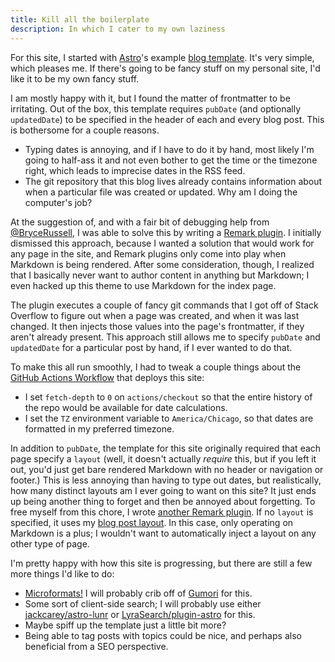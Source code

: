 ```yaml
---
title: Kill all the boilerplate
description: In which I cater to my own laziness
---
```


For this site, I started with [Astro](https://astro.build/)'s example [blog template](https://github.com/withastro/astro/tree/main/examples/blog).
It's very simple, which pleases me.
If there's going to be fancy stuff on my personal site, I'd like it to be my own fancy stuff.

I am mostly happy with it, but I found the matter of frontmatter to be irritating.
Out of the box, this template requires `pubDate` (and optionally `updatedDate`) to be specified in the header of each and every blog post.
This is bothersome for a couple reasons.

- Typing dates is annoying, and if I have to do it by hand, most likely I'm going to half-ass it and not even bother to get the time or the timezone right, which leads to imprecise dates in the RSS feed.
- The git repository that this blog lives already contains information about when a particular file was created or updated. Why am I doing the computer's job?

At the suggestion of, and with a fair bit of debugging help from [@BryceRussell](https://github.com/BryceRussell), I was able to solve this by writing a [Remark plugin](https://github.com/jordemort/jordemort.github.io/blob/main/src/plugins/repodates.mjs).
I initially dismissed this approach, because I wanted a solution that would work for any page in the site, and Remark plugins only come into play when Markdown is being rendered.
After some consideration, though, I realized that I basically never want to author content in anything but Markdown; I even hacked up this theme to use Markdown for the index page.

The plugin executes a couple of fancy git commands that I got off of Stack Overflow to figure out when a page was created, and when it was last changed.
It then injects those values into the page's frontmatter, if they aren't already present.
This approach still allows me to specify `pubDate` and `updatedDate` for a particular post by hand, if I ever wanted to do that.

To make this all run smoothly, I had to tweak a couple things about the [GitHub Actions Workflow](https://github.com/jordemort/jordemort.github.io/blob/main/.github/workflows/deploy.yml) that deploys this site:

- I set `fetch-depth` to `0` on `actions/checkout` so that the entire history of the repo would be available for date calculations.
- I set the `TZ` environment variable to `America/Chicago`, so that dates are formatted in my preferred timezone.

In addition to `pubDate`, the template for this site originally required that each page specify a `layout` (well, it doesn't actually _require_ this, but if you left it out, you'd just get bare rendered Markdown with no header or navigation or footer.)
This is less annoying than having to type out dates, but realistically, how many distinct layouts am I ever going to want on this site?
It just ends up being another thing to forget and then be annoyed about forgetting.
To free myself from this chore, I wrote [another Remark plugin](https://github.com/jordemort/jordemort.github.io/blob/main/src/plugins/defaultlayout.mjs).
If no `layout` is specified, it uses my [blog post layout](https://github.com/jordemort/jordemort.github.io/blob/main/src/layouts/BlogPost.astro).
In this case, only operating on Markdown is a plus; I wouldn't want to automatically inject a layout on any other type of page.

I'm pretty happy with how this site is progressing, but there are still a few more things I'd like to do:

- [Microformats!](http://microformats.org/) I will probably crib off of [Gumori](https://github.com/importantimport/gumori) for this.
- Some sort of client-side search; I will probably use either [jackcarey/astro-lunr](https://github.com/jackcarey/astro-lunr) or [LyraSearch/plugin-astro](https://github.com/LyraSearch/plugin-astro) for this.
- Maybe spiff up the template just a little bit more?
- Being able to tag posts with topics could be nice, and perhaps also beneficial from a SEO perspective.
